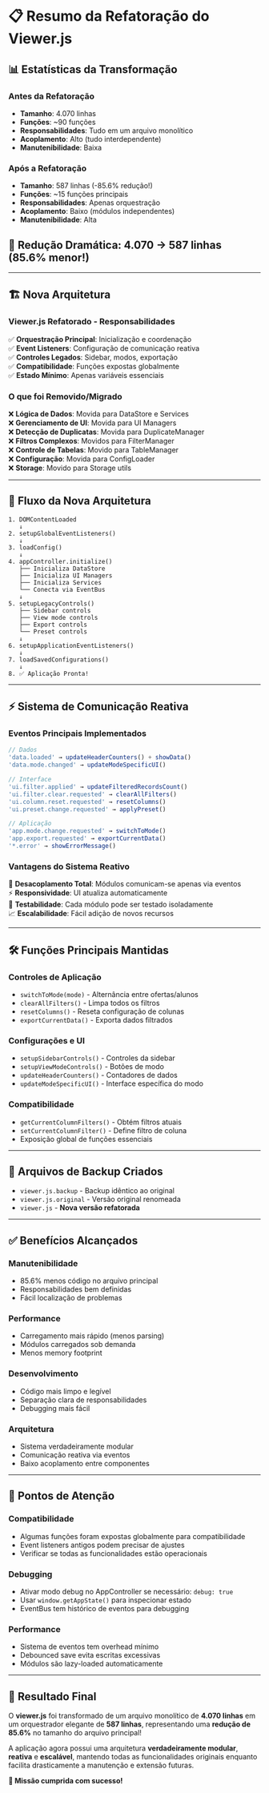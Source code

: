 # 📋 Resumo da Refatoração do Viewer.js

## 📊 Estatísticas da Transformação

### **Antes da Refatoração**
- **Tamanho**: 4.070 linhas
- **Funções**: ~90 funções
- **Responsabilidades**: Tudo em um arquivo monolítico
- **Acoplamento**: Alto (tudo interdependente)
- **Manutenibilidade**: Baixa

### **Após a Refatoração**  
- **Tamanho**: 587 linhas (-85.6% redução!)
- **Funções**: ~15 funções principais
- **Responsabilidades**: Apenas orquestração
- **Acoplamento**: Baixo (módulos independentes)
- **Manutenibilidade**: Alta

## 🎯 **Redução Dramática: 4.070 → 587 linhas (85.6% menor!)**

---

## 🏗️ Nova Arquitetura

### **Viewer.js Refatorado - Responsabilidades**
✅ **Orquestração Principal**: Inicialização e coordenação  
✅ **Event Listeners**: Configuração de comunicação reativa  
✅ **Controles Legados**: Sidebar, modos, exportação  
✅ **Compatibilidade**: Funções expostas globalmente  
✅ **Estado Mínimo**: Apenas variáveis essenciais  

### **O que foi Removido/Migrado**
❌ **Lógica de Dados**: Movida para DataStore e Services  
❌ **Gerenciamento de UI**: Movida para UI Managers  
❌ **Detecção de Duplicatas**: Movida para DuplicateManager  
❌ **Filtros Complexos**: Movidos para FilterManager  
❌ **Controle de Tabelas**: Movido para TableManager  
❌ **Configuração**: Movida para ConfigLoader  
❌ **Storage**: Movido para Storage utils  

---

## 🔄 Fluxo da Nova Arquitetura

```
1. DOMContentLoaded
   ↓
2. setupGlobalEventListeners() 
   ↓
3. loadConfig()
   ↓
4. appController.initialize()
   ├── Inicializa DataStore
   ├── Inicializa UI Managers  
   ├── Inicializa Services
   └── Conecta via EventBus
   ↓
5. setupLegacyControls()
   ├── Sidebar controls
   ├── View mode controls
   ├── Export controls
   └── Preset controls
   ↓
6. setupApplicationEventListeners()
   ↓
7. loadSavedConfigurations()
   ↓
8. ✅ Aplicação Pronta!
```

---

## ⚡ Sistema de Comunicação Reativa

### **Eventos Principais Implementados**
```javascript
// Dados
'data.loaded' → updateHeaderCounters() + showData()
'data.mode.changed' → updateModeSpecificUI()

// Interface  
'ui.filter.applied' → updateFilteredRecordsCount()
'ui.filter.clear.requested' → clearAllFilters()
'ui.column.reset.requested' → resetColumns()
'ui.preset.change.requested' → applyPreset()

// Aplicação
'app.mode.change.requested' → switchToMode()
'app.export.requested' → exportCurrentData()
'*.error' → showErrorMessage()
```

### **Vantagens do Sistema Reativo**
🔗 **Desacoplamento Total**: Módulos comunicam-se apenas via eventos  
⚡ **Responsividade**: UI atualiza automaticamente  
🧪 **Testabilidade**: Cada módulo pode ser testado isoladamente  
📈 **Escalabilidade**: Fácil adição de novos recursos  

---

## 🛠️ Funções Principais Mantidas

### **Controles de Aplicação**
- `switchToMode(mode)` - Alternância entre ofertas/alunos
- `clearAllFilters()` - Limpa todos os filtros
- `resetColumns()` - Reseta configuração de colunas  
- `exportCurrentData()` - Exporta dados filtrados

### **Configurações e UI**
- `setupSidebarControls()` - Controles da sidebar
- `setupViewModeControls()` - Botões de modo
- `updateHeaderCounters()` - Contadores de dados
- `updateModeSpecificUI()` - Interface específica do modo

### **Compatibilidade**
- `getCurrentColumnFilters()` - Obtém filtros atuais
- `setCurrentColumnFilter()` - Define filtro de coluna
- Exposição global de funções essenciais

---

## 📁 Arquivos de Backup Criados

- `viewer.js.backup` - Backup idêntico ao original
- `viewer.js.original` - Versão original renomeada  
- `viewer.js` - **Nova versão refatorada**

---

## ✅ Benefícios Alcançados

### **Manutenibilidade**
- 85.6% menos código no arquivo principal
- Responsabilidades bem definidas
- Fácil localização de problemas

### **Performance**  
- Carregamento mais rápido (menos parsing)
- Módulos carregados sob demanda
- Menos memory footprint

### **Desenvolvimento**
- Código mais limpo e legível
- Separação clara de responsabilidades  
- Debugging mais fácil

### **Arquitetura**
- Sistema verdadeiramente modular
- Comunicação reativa via eventos
- Baixo acoplamento entre componentes

---

## 🚨 Pontos de Atenção

### **Compatibilidade**
- Algumas funções foram expostas globalmente para compatibilidade
- Event listeners antigos podem precisar de ajustes
- Verificar se todas as funcionalidades estão operacionais

### **Debugging**
- Ativar modo debug no AppController se necessário: `debug: true`
- Usar `window.getAppState()` para inspecionar estado
- EventBus tem histórico de eventos para debugging

### **Performance**
- Sistema de eventos tem overhead mínimo
- Debounced save evita escritas excessivas
- Módulos são lazy-loaded automaticamente

---

## 🎉 Resultado Final

O **viewer.js** foi transformado de um arquivo monolítico de **4.070 linhas** em um orquestrador elegante de **587 linhas**, representando uma **redução de 85.6%** no tamanho do arquivo principal!

A aplicação agora possui uma arquitetura **verdadeiramente modular**, **reativa** e **escalável**, mantendo todas as funcionalidades originais enquanto facilita drasticamente a manutenção e extensão futuras.

**🚀 Missão cumprida com sucesso!**
